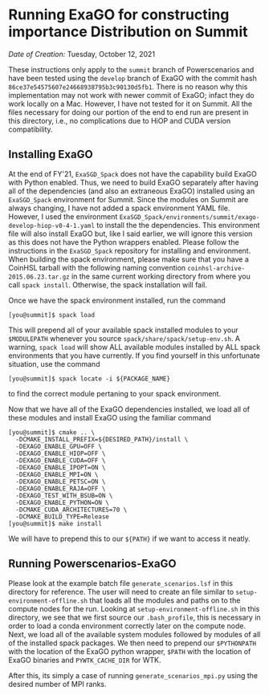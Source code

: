 # Running ExaGO for constructing importance Distribution on Summit

*Date of Creation:* Tuesday, October 12, 2021

These instructions only apply to the `summit` branch of Powerscenarios and have
been tested using the `develop` branch of ExaGO with the commit hash
`86ce37e54575607e24668938795b3c90130d5fb1`. There is no reason why this
implementation may not work with newer commit of ExaGO; infact they do work
locally on a Mac. However, I have not  tested for it on Summit. All the files
necessary for doing our portion of the end to end run are present in this
directory, i.e., no complications due to HiOP and CUDA version compatibility.


## Installing ExaGO

At the end of FY'21, `ExaSGD_Spack` does not have the capability build ExaGO
with Python enabled. Thus, we need to build ExaGO separately after having all of
the dependencies (and also an extraneous ExaGO) installed using an
`ExaSGD_Spack` environment for Summit. Since the modules on Summit are always
changing, I have not added a spack environment YAML file. However, I used the
environment `ExaSGD_Spack/environments/summit/exago-develop-hiop-v0-4-1.yaml` to
install the the dependencies. This environment file will also install ExaGO but,
like I said earlier, we will ignore this version as this does not have the
Python wrappers enabled. Please follow the instructions in the `ExaSGD_Spack`
repository for installing and environment. When building the spack environment,
please make sure that you have a CoinHSL tarball with the following naming
convention `coinhsl-archive-2015.06.23.tar.gz` in the same current working
directory from where you call `spack install`. Otherwise, the spack installation
will fail.

Once we have the spack environment installed, run the command
```
[you@summit]$ spack load
```
This will prepend all of your available spack installed modules to your
`$MODULEPATH` whenever you source `spack/share/spack/setup-env.sh`. A warning,
`spack load` will show ALL available modules installed by ALL spack environments
that you have currently. If you find yourself in this unfortunate situation, use
the command
```
[you@summit]$ spack locate -i ${PACKAGE_NAME}
```
to find the correct module pertaning to your spack environment.

Now that we have all of the ExaGO dependencies installed, we load all of these
modules and install ExaGO using the familiar command
```
[you@summit]$ cmake .. \
  -DCMAKE_INSTALL_PREFIX=${DESIRED_PATH}/install \
  -DEXAGO_ENABLE_GPU=OFF \
  -DEXAGO_ENABLE_HIOP=OFF \
  -DEXAGO_ENABLE_CUDA=OFF \
  -DEXAGO_ENABLE_IPOPT=ON \
  -DEXAGO_ENABLE_MPI=ON \
  -DEXAGO_ENABLE_PETSC=ON \
  -DEXAGO_ENABLE_RAJA=OFF \
  -DEXAGO_TEST_WITH_BSUB=ON \
  -DEXAGO_ENABLE_PYTHON=ON \
  -DCMAKE_CUDA_ARCHITECTURES=70 \
  -DCMAKE_BUILD_TYPE=Release
[you@summit]$ make install
```
We will have to prepend this to our `${PATH}` if we want to access it neatly.

## Running Powerscenarios-ExaGO

Please look at the example batch file `generate_scenarios.lsf` in this directory
for reference. The user will need to create an file similar to
`setup-environment-offline.sh` that loads all the modules and paths on to the
compute nodes for the run. Looking at `setup-environment-offline.sh` in this
directory, we see that we first source our `.bash_profile`, this is necessary
in order to load a conda environment correctly later on the compute node. Next,
we load all of the available system modules followed by modules of all of the
installed spack packages. We then need to prepend our `$PYTHONPATH` with the
location of the ExaGO python wrapper, `$PATH` with the location of ExaGO binaries
and `PYWTK_CACHE_DIR` for WTK.

After this, its simply a case of running `generate_scenarios_mpi.py` using the
desired number of MPI ranks.
